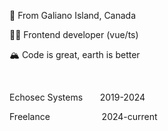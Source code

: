 📍 From Galiano Island, Canada

👨‍💻 Frontend developer (vue/ts)

🏔 Code is great, earth is better

<br>

Echosec Systems
&nbsp;&nbsp;&nbsp;&nbsp;&nbsp;
2019-2024 

Freelance
&nbsp;&nbsp;&nbsp;&nbsp;&nbsp;&nbsp;&nbsp;&nbsp;&nbsp;&nbsp;&nbsp;&nbsp;&nbsp;&nbsp;&nbsp;&nbsp;&nbsp;&nbsp;&nbsp;
2024-current
